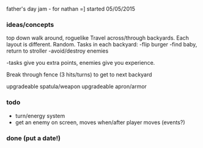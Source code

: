 father's day jam - for nathan =]
started 05/05/2015

### ideas/concepts
top down walk around, roguelike
Travel across/through backyards. Each layout is different. Random. Tasks in each backyard:
-flip burger
-find baby, return to stroller
-avoid/destroy enemies

-tasks give you extra points, enemies give you experience.

Break through fence (3 hits/turns) to get to next backyard

upgradeable spatula/weapon
upgradeable apron/armor

### todo
* turn/energy system
* get an enemy on screen, moves when/after player moves (events?)


### done (put a date!)